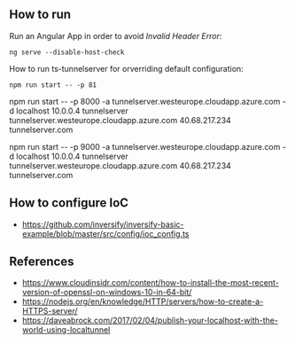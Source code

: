 ## How to run

Run an Angular App in order to avoid *Invalid Header Error*: 
    
    ng serve --disable-host-check

How to run ts-tunnelserver for orverriding default configuration:

    npm run start -- -p 81

npm run start -- -p 8000 -a tunnelserver.westeurope.cloudapp.azure.com -d localhost 10.0.0.4 tunnelserver tunnelserver.westeurope.cloudapp.azure.com 40.68.217.234 tunnelserver.com

npm run start -- -p 9000 -a tunnelserver.westeurope.cloudapp.azure.com -d localhost 10.0.0.4 tunnelserver tunnelserver.westeurope.cloudapp.azure.com 40.68.217.234 tunnelserver.com

## How to configure IoC

- <https://github.com/inversify/inversify-basic-example/blob/master/src/config/ioc_config.ts>

## References

- <https://www.cloudinsidr.com/content/how-to-install-the-most-recent-version-of-openssl-on-windows-10-in-64-bit/>
- <https://nodejs.org/en/knowledge/HTTP/servers/how-to-create-a-HTTPS-server/>
- <https://daveabrock.com/2017/02/04/publish-your-localhost-with-the-world-using-localtunnel>